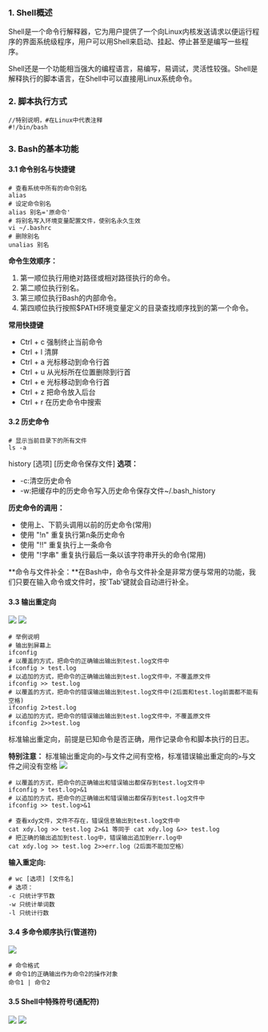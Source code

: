### 1. Shell概述
Shell是一个命令行解释器，它为用户提供了一个向Linux内核发送请求以便运行程序的界面系统级程序，用户可以用Shell来启动、挂起、停止甚至是编写一些程序。

Shell还是一个功能相当强大的编程语言，易编写，易调试，灵活性较强。Shell是解释执行的脚本语言，在Shell中可以直接用Linux系统命令。
### 2. 脚本执行方式
```
//特别说明，#在Linux中代表注释
#!/bin/bash
```
### 3. Bash的基本功能
#### 3.1 命令别名与快捷键
```
# 查看系统中所有的命令别名
alias
# 设定命令别名
alias 别名='原命令'
# 将别名写入环境变量配置文件，使别名永久生效
vi ~/.bashrc
# 删除别名
unalias 别名
```
**命令生效顺序：**

1. 第一顺位执行用绝对路径或相对路径执行的命令。
2. 第二顺位执行别名。
3. 第三顺位执行Bash的内部命令。
4. 第四顺位执行按照$PATH环境变量定义的目录查找顺序找到的第一个命令。

**常用快捷键**

* Ctrl + c 强制终止当前命令
* Ctrl + l 清屏
* Ctrl + a 光标移动到命令行首
* Ctrl + u 从光标所在位置删除到行首
* Ctrl + e 光标移动到命令行首
* Ctrl + z 把命令放入后台
* Ctrl + r 在历史命令中搜索
#### 3.2 历史命令
```
# 显示当前目录下的所有文件
ls -a
```
history [选项] [历史命令保存文件]
**选项：**

* -c:清空历史命令
* -w:把缓存中的历史命令写入历史命令保存文件~/.bash_history

**历史命令的调用：**

* 使用上、下箭头调用以前的历史命令(常用)
* 使用 "!n" 重复执行第n条历史命令
* 使用 "!!" 重复执行上一条命令
* 使用 "!字串" 重复执行最后一条以该字符串开头的命令(常用)

**命令与文件补全：**在Bash中，命令与文件补全是非常方便与常用的功能，我们只要在输入命令或文件时，按'Tab'键就会自动进行补全。
#### 3.3 输出重定向
![](../../static/shell2.png)
![](../../static/shell.png)

```
# 举例说明
# 输出到屏幕上
ifconfig
# 以覆盖的方式，把命令的正确输出输出到test.log文件中
ifconfig > test.log
# 以追加的方式，把命令的正确输出输出到test.log文件中，不覆盖原文件
ifconfig >> test.log
# 以覆盖的方式，把命令的错误输出输出到test.log文件中(2后面和test.log前面都不能有空格)
ifconfig 2>test.log
# 以追加的方式，把命令的错误输出输出到test.log文件中，不覆盖原文件
ifconfig 2>>test.log
```
标准输出重定向，前提是已知命令是否正确，用作记录命令和脚本执行的日志。

**特别注意：** 标准输出重定向的`>`与文件之间有空格，标准错误输出重定向的`>`与文件之间没有空格
![](../../static/shell3.png)

```
# 以覆盖的方式，把命令的正确输出和错误输出都保存到test.log文件中
ifconfig > test.log>&1
# 以追加的方式，把命令的正确输出和错误输出都保存到test.log文件中
ifconfig >> test.log>&1
```
```
# 查看xdy文件，文件不存在，错误信息输出到test.log文件中
cat xdy.log >> test.log 2>&1 等同于 cat xdy.log &>> test.log
# 把正确的输出追加到test.log中，错误输出追加到err.log中
cat xdy.log >> test.log 2>>err.log（2后面不能加空格）
```
**输入重定向:**

```
# wc [选项] [文件名]
# 选项：
-c 只统计字节数
-w 只统计单词数
-l 只统计行数
```

#### 3.4 多命令顺序执行(管道符)
![](../../static/shell4.png)

```
# 命令格式
# 命令1的正确输出作为命令2的操作对象
命令1 | 命令2
```
#### 3.5 Shell中特殊符号(通配符)
![](../../static/Shell5.png)
![](../../static/Shell6.png)
